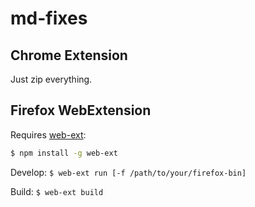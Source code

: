 # md-fixes

## Chrome Extension

Just zip everything.

## Firefox WebExtension

Requires [web-ext](https://developer.mozilla.org/en-US/Add-ons/WebExtensions/Getting_started_with_web-ext):

~~~sh
$ npm install -g web-ext
~~~

Develop: `$ web-ext run [-f /path/to/your/firefox-bin]`

Build: `$ web-ext build`
